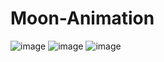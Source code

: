 # Moon-Animation

![image](https://github.com/kunal7216/Moon-Animation/assets/112888767/8bc3bb3b-4786-4258-91b0-258237a0eb21)
![image](https://github.com/kunal7216/Moon-Animation/assets/112888767/1926dbcf-c1b5-4dd6-8547-6f5b6180f0e8)
![image](https://github.com/kunal7216/Moon-Animation/assets/112888767/5c2329ad-f834-45f4-8ac3-affc97c02851)
